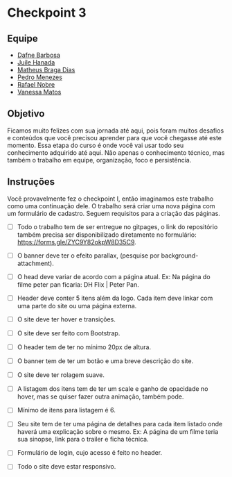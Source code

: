 # Checkpoint 3

## Equipe

- [Dafne Barbosa](https://github.com/DafneBarbosa)
- [Juíle Hanada](https://github.com/juhanada)
- [Matheus Braga Dias](https://github.com/Matheus-Days)
- [Pedro Menezes](https://github.com/pdrmenezes)
- [Rafael Nobre](https://github.com/rafaelnq)
- [Vanessa Matos](https://github.com/vanessa-maganhoto)

## Objetivo

Ficamos muito felizes com sua jornada até aqui, pois foram muitos desafios e
conteúdos que você precisou aprender para que você chegasse até este momento.
Essa etapa do curso é onde você vai usar todo seu conhecimento adquirido até
aqui. Não apenas o conhecimento técnico, mas também o trabalho em equipe,
organização, foco e persistência.

## Instruções

Você provavelmente fez o checkpoint I, então imaginamos este trabalho como uma continuação dele. O trabalho será criar uma nova página com um formulário de cadastro. Seguem requisitos para a criação das páginas.

- [ ] Todo o trabalho tem de ser entregue no gitpages, o link do repositório
      também precisa ser disponibilizado diretamente no formulário:
      https://forms.gle/ZYC9Y82okpW8D35C9.

- [ ] O banner deve ter o efeito parallax, (pesquise por background-attachment).

- [ ] O head deve variar de acordo com a página atual. Ex: Na página do filme
      peter pan ficaria: DH Flix | Peter Pan.

- [ ] Header deve conter 5 itens além da logo. Cada item deve linkar com uma
      parte do site ou uma página externa.

- [ ] O site deve ter hover e transições.

- [ ] O site deve ser feito com Bootstrap.

- [ ] O header tem de ter no mínimo 20px de altura.

- [ ] O banner tem de ter um botão e uma breve descrição do site.

- [ ] O site deve ter rolagem suave.

- [ ] A listagem dos itens tem de ter um scale e ganho de opacidade no hover,
      mas se quiser fazer outra animação, também pode.

- [ ] Mínimo de itens para listagem é 6.

- [ ] Seu site tem de ter uma página de detalhes para cada item listado onde
      haverá uma explicação sobre o mesmo. Ex: A página de um filme teria sua
      sinopse, link para o trailer e ficha técnica.

- [ ] Formulário de login, cujo acesso é feito no header.

- [ ] Todo o site deve estar responsivo.
